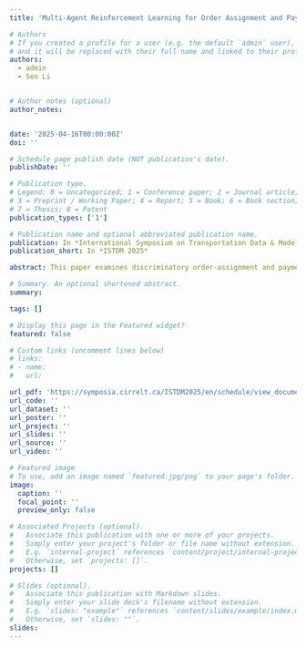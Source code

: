 ```yaml
---
title: 'Multi-Agent Reinforcement Learning for Order Assignment and Payment Setting on Food-Delivery Platforms: The Implicit Algorithmic Biases'

# Authors
# If you created a profile for a user (e.g. the default `admin` user), write the username (folder name) here
# and it will be replaced with their full name and linked to their profile.
authors:
  - admin
  - Sen Li


# Author notes (optional)
author_notes:


date: '2025-04-16T00:00:00Z'
doi: ''

# Schedule page publish date (NOT publication's date).
publishDate: ''

# Publication type.
# Legend: 0 = Uncategorized; 1 = Conference paper; 2 = Journal article;
# 3 = Preprint / Working Paper; 4 = Report; 5 = Book; 6 = Book section;
# 7 = Thesis; 8 = Patent
publication_types: ['1']

# Publication name and optional abbreviated publication name.
publication: In *International Symposium on Transportation Data & Modelling 2025*
publication_short: In *ISTDM 2025*

abstract: This paper examines discriminatory order-assignment and payment-setting strategies for on-demand food-delivery platforms. We consider a platform that maximizes its profits by strategically bundling orders, assigning them to couriers, and setting personalized payments to couriers based on individual behavioral data accrued from past interactions with the platform. A novel multi-action, multi-agent deep reinforcement learning framework is proposed, where a Double Deep Q-Network is employed to develop discrete order-assignment strategies, and a Proximal Policy Optimization is utilized to determine continuous payment decisions. Our proposed method is validated through a case study using real-world food-delivery data from Hong Kong. Surprisingly, we find that couriers with higher reservation values and, consequently, higher order rejection rates actually receive more orders during peak hours but earn lower wages. The reasons for these counterintuitive results are identified, which expose implicit biases within the discriminatory algorithms employed by profit-maximizing platforms and underscore potential areas for regulatory intervention.

# Summary. An optional shortened abstract.
summary: 

tags: []

# Display this page in the Featured widget?
featured: false

# Custom links (uncomment lines below)
# links:
# - name: 
#   url: 

url_pdf: 'https://symposia.cirrelt.ca/ISTDM2025/en/schedule/view_document/12764'
url_code: ''
url_dataset: ''
url_poster: ''
url_project: ''
url_slides: ''
url_source: ''
url_video: ''

# Featured image
# To use, add an image named `featured.jpg/png` to your page's folder.
image:
  caption: ''
  focal_point: ''
  preview_only: false

# Associated Projects (optional).
#   Associate this publication with one or more of your projects.
#   Simply enter your project's folder or file name without extension.
#   E.g. `internal-project` references `content/project/internal-project/index.md`.
#   Otherwise, set `projects: []`.
projects: []

# Slides (optional).
#   Associate this publication with Markdown slides.
#   Simply enter your slide deck's filename without extension.
#   E.g. `slides: "example"` references `content/slides/example/index.md`.
#   Otherwise, set `slides: ""`.
slides: 
---
```

